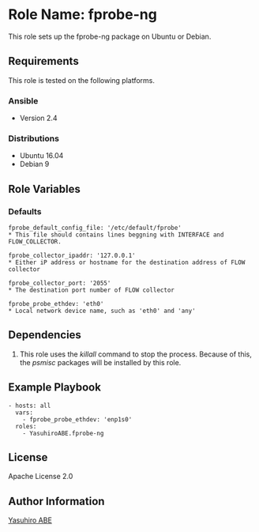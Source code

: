 Role Name: fprobe-ng
=========

This role sets up the fprobe-ng package on Ubuntu or Debian.

Requirements
------------

This role is tested on the following platforms.

### Ansible
- Version 2.4

### Distributions
- Ubuntu 16.04
- Debian 9

Role Variables
--------------

### Defaults
    fprobe_default_config_file: '/etc/default/fprobe'
    * This file should contains lines beggning with INTERFACE and FLOW_COLLECTOR.

    fprobe_collector_ipaddr: '127.0.0.1'
    * Either iP address or hostname for the destination address of FLOW collector

    fprobe_collector_port: '2055'
    * The destination port number of FLOW collector

    fprobe_probe_ethdev: 'eth0'
    * Local network device name, such as 'eth0' and 'any'

Dependencies
------------

1. This role uses the *killall* command to stop the process.
   Because of this, the *psmisc* packages will be installed by this role.

Example Playbook
----------------

    - hosts: all
      vars:
        - fprobe_probe_ethdev: 'enp1s0'
      roles:
        - YasuhiroABE.fprobe-ng

License
-------

Apache License 2.0

Author Information
------------------

[Yasuhiro ABE](http://www.yasundial.org/foaf.xml)


